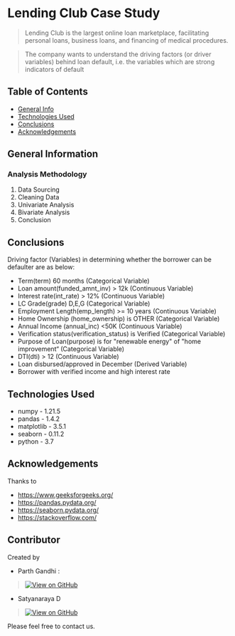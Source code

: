 # Lending Club Case Study
> Lending Club is the largest online loan marketplace, facilitating personal loans, business loans, and financing of medical procedures.

> The company wants to understand the driving factors (or driver variables) behind loan default, i.e. the variables which are strong indicators of default



## Table of Contents
* [General Info](#general-information)
* [Technologies Used](#technologies-used)
* [Conclusions](#conclusions)
* [Acknowledgements](#acknowledgements)

<!-- You can include any other section that is pertinent to your problem -->

## General Information
### Analysis Methodology
1. Data Sourcing
2. Cleaning Data
3. Univariate Analysis
4. Bivariate Analysis
5. Conclusion

<!-- You don't have to answer all the questions - just the ones relevant to your project. -->

## Conclusions
Driving factor (Variables) in determining whether the borrower can be defaulter are as below:
- Term(term) 60 months  (Categorical Variable)
- Loan amount(funded_amnt_inv) > 12k (Continuous Variable)
- Interest rate(int_rate) > 12% (Continuous Variable)
- LC Grade(grade) D,E,G (Categorical Variable)
- Employment Length(emp_length) >= 10 years (Continuous Variable)
- Home Ownership (home_ownership) is OTHER (Categorical Variable)
- Annual Income (annual_inc) <50K (Continuous Variable)
- Verification status(verification_status) is Verified (Categorical Variable)
- Purpose of Loan(purpose) is for "renewable energy" of "home improvement“ (Categorical Variable)
- DTI(dti) > 12 (Continuous Variable)
- Loan disbursed/approved in December (Derived Variable)
- Borrower with verified income and high interest rate


<!-- You don't have to answer all the questions - just the ones relevant to your project. -->


## Technologies Used
- numpy - 1.21.5
- pandas - 1.4.2
- matplotlib - 3.5.1
- seaborn - 0.11.2
- python - 3.7

<!-- As the libraries versions keep on changing, it is recommended to mention the version of library used in this project -->

## Acknowledgements
Thanks to
- https://www.geeksforgeeks.org/
- https://pandas.pydata.org/
- https://seaborn.pydata.org/
- https://stackoverflow.com/


## Contributor
Created by 
- Parth Gandhi : 
> [![View on GitHub](https://img.shields.io/badge/GitHub-View_on_GitHub-blue?logo=GitHub)](https://github.com/Parth6288) 
- Satyanaraya D
> [![View on GitHub](https://img.shields.io/badge/GitHub-View_on_GitHub-blue?logo=GitHub)](https://github.com/dtsatyam) 

Please feel free to contact us.

<!-- Optional -->
<!-- ## License -->
<!-- This project is open source and available under the [... License](). -->

<!-- You don't have to include all sections - just the one's relevant to your project -->